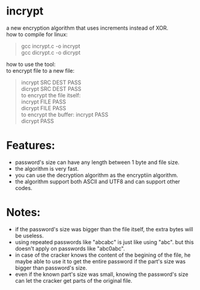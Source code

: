 # incrypt
a new encryption algorithm that uses increments instead of XOR.<br />
how to compile for linux:
>gcc incrypt.c -o incrypt<br />
>gcc dicrypt.c -o dicrypt

how to use the tool:<br/>
to encrypt file to a new file:<br/>
>incrypt SRC DEST PASS<br />
>dicrypt SRC DEST PASS<br/>
to encrypt the file itself:<br/>
>incrypt FILE PASS<br />
>dicrypt FILE PASS<br/>
to encrypt the buffer:
>incrypt PASS<br />
>dicrypt PASS
# Features:
- password's size can have any length between 1 byte and file size.
- the algorithm is very fast.
- you can use the decryption algorithm as the encryptiin algorithm.
- the algorithm support both ASCII and UTF8 and can support other codes.
# Notes:
- if the password's size was bigger than the file itself, the extra bytes will be useless.
- using repeated passwords like "abcabc" is just like using "abc". but this doesn't apply on passwords like "abc0abc".
- in case of the cracker knows the content of the begining of the file, he maybe able to use it to get the entire password if the part's size was bigger than password's size.
- even if the known part's size was small, knowing the password's size can let the cracker get parts of the original file.

